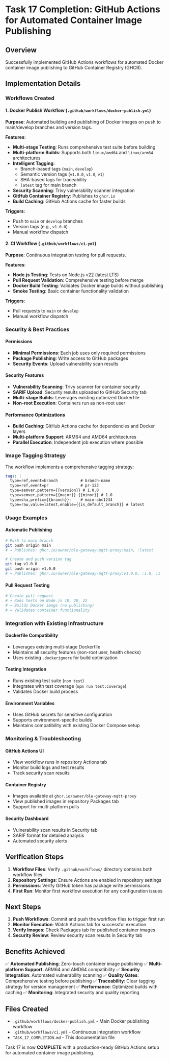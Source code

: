 # Task 17 Completion: GitHub Actions for Automated Container Image Publishing

## Overview
Successfully implemented GitHub Actions workflows for automated Docker container image publishing to GitHub Container Registry (GHCR).

## Implementation Details

### Workflows Created

#### 1. Docker Publish Workflow (`.github/workflows/docker-publish.yml`)
**Purpose**: Automated building and publishing of Docker images on push to main/develop branches and version tags.

**Features**:
- **Multi-stage Testing**: Runs comprehensive test suite before building
- **Multi-platform Builds**: Supports both `linux/amd64` and `linux/arm64` architectures
- **Intelligent Tagging**: 
  - Branch-based tags (`main`, `develop`)
  - Semantic version tags (`v1.0.0`, `v1.0`, `v1`)
  - SHA-based tags for traceability
  - `latest` tag for main branch
- **Security Scanning**: Trivy vulnerability scanner integration
- **GitHub Container Registry**: Publishes to `ghcr.io`
- **Build Caching**: GitHub Actions cache for faster builds

**Triggers**:
- Push to `main` or `develop` branches
- Version tags (e.g., `v1.0.0`)
- Manual workflow dispatch

#### 2. CI Workflow (`.github/workflows/ci.yml`)
**Purpose**: Continuous integration testing for pull requests.

**Features**:
- **Node.js Testing**: Tests on Node.js v22 (latest LTS)
- **Pull Request Validation**: Comprehensive testing before merge
- **Docker Build Testing**: Validates Docker image builds without publishing
- **Smoke Testing**: Basic container functionality validation

**Triggers**:
- Pull requests to `main` or `develop`
- Manual workflow dispatch

### Security & Best Practices

#### Permissions
- **Minimal Permissions**: Each job uses only required permissions
- **Package Publishing**: Write access to GitHub packages
- **Security Events**: Upload vulnerability scan results

#### Security Features
- **Vulnerability Scanning**: Trivy scanner for container security
- **SARIF Upload**: Security results uploaded to GitHub Security tab
- **Multi-stage Builds**: Leverages existing optimized Dockerfile
- **Non-root Execution**: Containers run as non-root user

#### Performance Optimizations
- **Build Caching**: GitHub Actions cache for dependencies and Docker layers
- **Multi-platform Support**: ARM64 and AMD64 architectures
- **Parallel Execution**: Independent job execution where possible

### Image Tagging Strategy

The workflow implements a comprehensive tagging strategy:

```yaml
tags: |
  type=ref,event=branch          # branch-name
  type=ref,event=pr              # pr-123
  type=semver,pattern={{version}} # 1.0.0
  type=semver,pattern={{major}}.{{minor}} # 1.0
  type=sha,prefix={{branch}}-    # main-abc1234
  type=raw,value=latest,enable={{is_default_branch}} # latest
```

### Usage Examples

#### Automatic Publishing
```bash
# Push to main branch
git push origin main
# → Publishes: ghcr.io/owner/ble-gateway-mqtt-proxy:main, :latest

# Create and push version tag
git tag v1.0.0
git push origin v1.0.0
# → Publishes: ghcr.io/owner/ble-gateway-mqtt-proxy:v1.0.0, :1.0, :1
```

#### Pull Request Testing
```bash
# Create pull request
# → Runs tests on Node.js 18, 20, 22
# → Builds Docker image (no publishing)
# → Validates container functionality
```

### Integration with Existing Infrastructure

#### Dockerfile Compatibility
- Leverages existing multi-stage Dockerfile
- Maintains all security features (non-root user, health checks)
- Uses existing `.dockerignore` for build optimization

#### Testing Integration
- Runs existing test suite (`npm test`)
- Integrates with test coverage (`npm run test:coverage`)
- Validates Docker build process

#### Environment Variables
- Uses GitHub secrets for sensitive configuration
- Supports environment-specific builds
- Maintains compatibility with existing Docker Compose setup

### Monitoring & Troubleshooting

#### GitHub Actions UI
- View workflow runs in repository Actions tab
- Monitor build logs and test results
- Track security scan results

#### Container Registry
- Images available at `ghcr.io/owner/ble-gateway-mqtt-proxy`
- View published images in repository Packages tab
- Support for multi-platform pulls

#### Security Dashboard
- Vulnerability scan results in Security tab
- SARIF format for detailed analysis
- Automated security alerts

## Verification Steps

1. **Workflow Files**: Verify `.github/workflows/` directory contains both workflow files
2. **Repository Settings**: Ensure Actions are enabled in repository settings
3. **Permissions**: Verify GitHub token has package write permissions
4. **First Run**: Monitor first workflow execution for any configuration issues

## Next Steps

1. **Push Workflows**: Commit and push the workflow files to trigger first run
2. **Monitor Execution**: Watch Actions tab for successful execution
3. **Verify Images**: Check Packages tab for published container images
4. **Security Review**: Review security scan results in Security tab

## Benefits Achieved

✅ **Automated Publishing**: Zero-touch container image publishing
✅ **Multi-platform Support**: ARM64 and AMD64 compatibility
✅ **Security Integration**: Automated vulnerability scanning
✅ **Quality Gates**: Comprehensive testing before publishing
✅ **Traceability**: Clear tagging strategy for version management
✅ **Performance**: Optimized builds with caching
✅ **Monitoring**: Integrated security and quality reporting

## Files Created

- `.github/workflows/docker-publish.yml` - Main Docker publishing workflow
- `.github/workflows/ci.yml` - Continuous integration workflow
- `TASK_17_COMPLETION.md` - This documentation file

Task 17 is now **COMPLETE** with a production-ready GitHub Actions setup for automated container image publishing.
